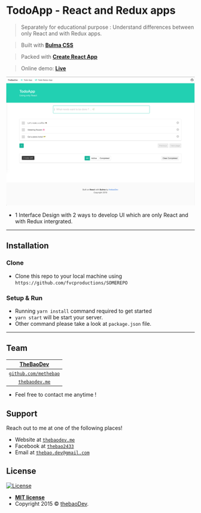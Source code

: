 # TodoApp - React and Redux apps

> Separately for educational purpose : Understand differences between only React and with Redux apps.

> Built with <a href="http://bulma.io/" target="_blank">**Bulma CSS**</a>

> Packed with <a href="http://facebook.github.io/create-react-app/" target="_blank">**Create React App**</a>

> Online demo: <a href="http://todoapp.thebaodev.me" target="_blank">**Live**</a>

[![DEMO TODO APP SCREENSHOOT](http://github.com/methebao/todoapp/blob/master/demo-jpg.png)]()

- 1 Interface Design with 2 ways to develop UI which are only React and with Redux intergrated.

---

## Installation

### Clone

- Clone this repo to your local machine using `https://github.com/fvcproductions/SOMEREPO`

### Setup & Run

- Running `yarn install` command required to get started
- `yarn start` will be start your server.
- Other command please take a look at `package.json` file.

---

## Team

| <a href="http://thebaodev.me" target="_blank">**TheBaoDev**</a>  
| :--------------------------------------------------------------------------------------------------------:
| <a href="http://github.com/fvcproductions" target="_blank">`github.com/methebao`</a>  
| <a href="http://github.com/fvcproductions" target="_blank">`thebaodev.me`</a>

- Feel free to contact me anytime !

## Support

Reach out to me at one of the following places!

- Website at <a href="http://thebaodev.me" target="_blank">`thebaodev.me`</a>
- Facebook at <a href="http://facebook.com/thebao2433" target="_blank">`thebao2433`</a>
- Email at <a href="mailto:thebao.dev@gmai.com" target="_blank">`thebao.dev@gmail.com`</a>

## License

[![License](http://img.shields.io/:license-mit-blue.svg?style=flat-square)](http://badges.mit-license.org)

- **[MIT license](http://opensource.org/licenses/mit-license.php)**
- Copyright 2015 © <a href="http://thebaodev.me" target="_blank">thebaoDev</a>.
